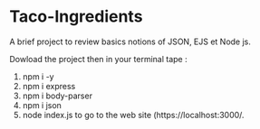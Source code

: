 # Taco-Ingredients

A brief project to review basics notions of JSON, EJS et Node js. 

Dowload the project then in your terminal tape :

1. npm i -y
2. npm i express
3. npm i body-parser
4. npm i json
5. node index.js to go to the web site (https://localhost:3000/. 
